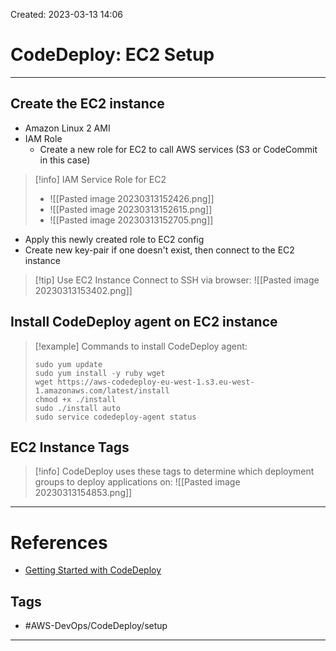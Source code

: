 Created: 2023-03-13 14:06
# CodeDeploy: EC2 Setup
---
## Create the EC2 instance
- Amazon Linux 2 AMI
- IAM Role
	- Create a new role for EC2 to call AWS services (S3 or CodeCommit in this case)
>[!info] IAM Service Role for EC2
>- ![[Pasted image 20230313152426.png]]
>- ![[Pasted image 20230313152615.png]]
>- ![[Pasted image 20230313152705.png]]

- Apply this newly created role to EC2 config
- Create new key-pair if one doesn't exist, then connect to the EC2 instance
>[!tip] Use EC2 Instance Connect to SSH via browser:
>![[Pasted image 20230313153402.png]]


## Install CodeDeploy agent on EC2 instance
>[!example] Commands to install CodeDeploy agent:
> ```
> sudo yum update
> sudo yum install -y ruby wget
> wget https://aws-codedeploy-eu-west-1.s3.eu-west-1.amazonaws.com/latest/install
> chmod +x ./install
> sudo ./install auto
> sudo service codedeploy-agent status

## EC2 Instance Tags
>[!info] CodeDeploy uses these tags to determine which deployment groups to deploy applications on:
>![[Pasted image 20230313154853.png]]


---
# References
- [Getting Started with CodeDeploy](https://docs.aws.amazon.com/codedeploy/latest/userguide/getting-started-codedeploy.html)

## Tags
- #AWS-DevOps/CodeDeploy/setup 
---